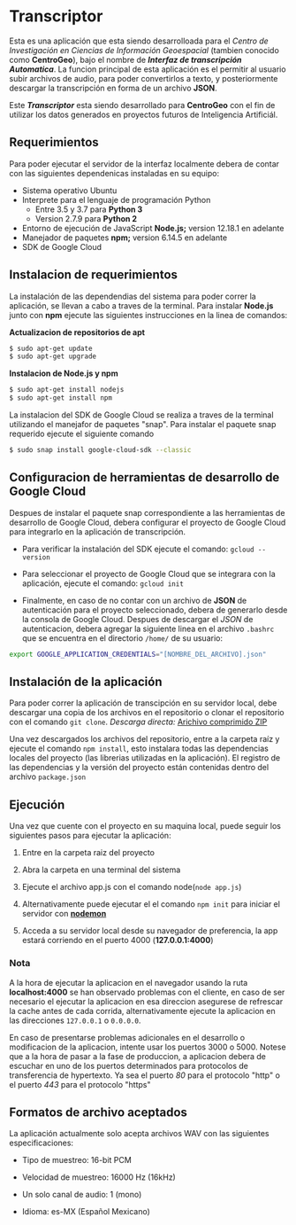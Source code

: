 # Transcriptor

Esta es una aplicación que esta siendo desarrolloada para el _Centro de Investigación en
Ciencias de Información Geoespacial_ (tambien conocido como **CentroGeo**), bajo el nombre de
**_Interfaz de transcripción Automatica_**.
La funcion principal de esta aplicación es el permitir al usuario subir archivos de audio, para poder
convertirlos a texto, y posteriormente descargar la transcripción en forma de un archivo **JSON**.

Este **_Transcriptor_** esta siendo desarrollado para **CentroGeo** con el fin de utilizar
los datos generados en proyectos futuros de Inteligencia Artificiál.

## Requerimientos

Para poder ejecutar el servidor de la interfaz localmente debera de contar con las siguientes
dependenicas instaladas en su equipo:

- Sistema operativo Ubuntu
- Interprete para el lenguaje de programación Python
  - Entre 3.5 y 3.7 para **Python 3**
  - Version 2.7.9 para **Python 2**
- Entorno de ejecución de JavaScript **Node.js;** version 12.18.1 en adelante
- Manejador de paquetes **npm;** version 6.14.5 en adelante
- SDK de Google Cloud

## Instalacion de requerimientos

La instalación de las dependendias del sistema para poder correr la aplicación, se
llevan a cabo a traves de la terminal. Para instalar **Node.js** junto con **npm** ejecute
las siguientes instrucciones en la linea de comandos:

**Actualizacion de repositorios de apt**

```bash
$ sudo apt-get update
$ sudo apt-get upgrade
```

**Instalacion de Node.js y npm**

```bash
$ sudo apt-get install nodejs
$ sudo apt-get install npm
```

La instalacion del SDK de Google Cloud se realiza a traves de la terminal utilizando el
manejafor de paquetes "snap". Para instalar el paquete snap requerido ejecute el siguiente comando

```bash
$ sudo snap install google-cloud-sdk --classic
```

## Configuracion de herramientas de desarrollo de Google Cloud

Despues de instalar el paquete snap correspondiente a las herramientas de desarrollo de
Google Cloud, debera configurar el proyecto de Google Cloud para integrarlo en la aplicación de transcripción.

- Para verificar la instalación del SDK ejecute el comando: `gcloud --version`

- Para seleccionar el proyecto de Google Cloud que se integrara con la aplicación, ejecute
  el comando: `gcloud init`

- Finalmente, en caso de no contar con un archivo de **JSON** de autenticación para el proyecto seleccionado,
  debera de generarlo desde la consola de Google Cloud.
  Despues de descargar el _JSON_ de autenticacion, debera agregar la siguiente linea en el archivo `.bashrc`
  que se encuentra en el directorio `/home/` de su usuario:

```bash
export GOOGLE_APPLICATION_CREDENTIALS="[NOMBRE_DEL_ARCHIVO].json"
```

## Instalación de la aplicación

Para poder correr la aplicación de transcipción en su servidor local, debe descargar una copia
de los archivos en el repositorio o clonar el repositorio con el comando `git clone`.
_Descarga directa:_ [Arichivo comprimido ZIP](https://github.com/Alexander0144/InterfazTranscriptor/archive/master.zip)

Una vez descargados los archivos del repositorio, entre a la carpeta raíz y ejecute el comando `npm install`,
esto instalara todas las dependencias locales del proyecto (las librerias utilizadas en la aplicación).
El registro de las dependencias y la versión del proyecto están contenidas dentro del archivo `package.json`

## Ejecución

Una vez que cuente con el proyecto en su maquina local, puede seguir los siguientes pasos para ejecutar la aplicación:

1. Entre en la carpeta raiz del proyecto

2. Abra la carpeta en una terminal del sistema

3. Ejecute el archivo app.js con el comando node(`node app.js`)

4. Alternativamente puede ejecutar el el comando `npm init` para iniciar el servidor con **[nodemon](https://nodemon.io/)**

5. Acceda a su servidor local desde su navegador de preferencia, la app estará corriendo en el puerto 4000 (**127.0.0.1:4000**)

### Nota

A la hora de ejecutar la aplicacion en el navegador
usando la ruta **localhost:4000** se han observado problemas con el cliente, en caso de ser necesario el ejecutar la aplicacion en esa direccion asegurese de refrescar la cache antes de cada corrida, alternativamente ejecute la aplicacion en las direcciones `127.0.0.1` o `0.0.0.0`.

En caso de presentarse problemas adicionales en el desarrollo o modificacion de la aplicacion, intente usar los puertos 3000 o 5000.
Notese que a la hora de pasar a la fase de produccion, a aplicacion debera de
escuchar en uno de los puertos determinados para protocolos de transferencia de hypertexto. Ya sea el puerto _80_ para el protocolo "http" o el puerto _443_ para el protocolo "https"

## Formatos de archivo aceptados

La aplicación actualmente solo acepta archivos WAV con las siguientes especificaciones:

- Tipo de muestreo: 16-bit PCM

- Velocidad de muestreo: 16000 Hz (16kHz)

- Un solo canal de audio: 1 (mono)

- Idioma: es-MX (Español Mexicano)

